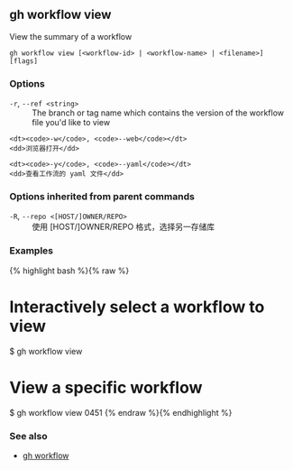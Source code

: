 

## gh workflow view

View the summary of a workflow

```
gh workflow view [<workflow-id> | <workflow-name> | <filename>] [flags]
```

### Options


<dl class="flags">
	<dt><code>-r</code>, <code>--ref &lt;string&gt;</code></dt>
	<dd>The branch or tag name which contains the version of the workflow file you&#39;d like to view</dd>

	<dt><code>-w</code>, <code>--web</code></dt>
	<dd>浏览器打开</dd>

	<dt><code>-y</code>, <code>--yaml</code></dt>
	<dd>查看工作流的 yaml 文件</dd>
</dl>


### Options inherited from parent commands


<dl class="flags">
	<dt><code>-R</code>, <code>--repo &lt;[HOST/]OWNER/REPO&gt;</code></dt>
	<dd>使用 [HOST/]OWNER/REPO 格式，选择另一存储库</dd>
</dl>


### Examples

{% highlight bash %}{% raw %}
# Interactively select a workflow to view
$ gh workflow view

# View a specific workflow
$ gh workflow view 0451
{% endraw %}{% endhighlight %}

### See also

* [gh workflow](./gh_workflow)
